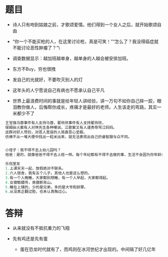 # 题目

- 诗人只有吻到姑娘之前，才歌颂爱情。他们得到一个女人之后，就开始歌颂自由

- “你一个不能买枪的人，在这里讨论枪，真是可笑！”“怎么了？我没得癌症就不能讨论恶性肿瘤了？”\
- 调查数据显示：越加班越单身，越单身的人越会被安排加班。
- 东方不Buy，穷也很拽
- 发自己的光就好，不要吹灭别人的灯
- 这年头的人宁愿说自己有病也不愿承认自己平凡

- 世界上最浪费时间的事就是给年轻人讲经验，讲一万句不如你自己摔一跤，眼泪教你做人，后悔帮你成长，疼痛才是最好的老师。人生该走的弯路，其实一米都少不了

```javascript
王宝强马蓉事件有人支持马蓉，翟欣欣事件有人支持翟欣欣，
保姆纵火案有人对林先生各种嘲讽，江歌案又有人谴责辱骂江妈妈。
这群对好人苛刻，对恶人宽容的人简直恶心至极。
仿佛不从一堆大便中找出一粒米出来，就无法表现出自己的睿智跟与众不同。


小侄子：我不得不去上幼儿园吗？
他爸：是的，就像爸爸不得不去上班一样。每个年纪都有不得不去做的事，生活不会因为你年龄小就不去为难你。

乐侃室友
1.上课天天一起，放假绝对不联系。
2.六人宿舍，我有五个儿子。其他人也是这么想的。
3.有一个人晚睡，大家都别想睡，有一个人早起，大家都得起。
4.女寝甄嬛传，男寝断背山。
5.睡在上铺的，少的是兄弟，多的是大爷和妖孽。
6.从没真正翻过脸，也未认真掏过心。
```

# 答辩

- 从来就没有不抵抗重力的飞翔

- 先有鸡还是先有蛋
  - 蛋在恐龙时代就有了，而鸡则在冰河世纪才出现的。中间隔了好几亿年
